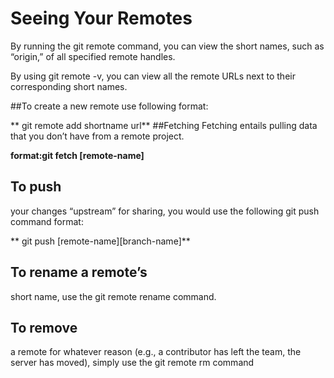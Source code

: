 # Seeing Your Remotes

By running the git remote command, you can view the short names, such as “origin,” of all specified remote handles.

By using git remote -v, you can view all the remote URLs next to their corresponding short names.

##To create a new remote use following format:

** git remote add shortname url**
##Fetching
Fetching entails pulling data that you don’t have from a remote project.

**format:git fetch [remote-name]**

## To push
 your changes “upstream” for sharing, you would use the following git push command format:

** git push [remote-name][branch-name]**
## To rename a remote’s
 short name, use the git remote rename command.

## To remove 
a remote for whatever reason (e.g., a contributor has left the team, the server has moved), simply use the git remote rm command
